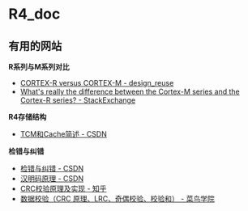 # R4_doc

## 有用的网站

**R系列与M系列对比**

- [CORTEX-R versus CORTEX-M - design_reuse](https://www.design-reuse.com/articles/26106/cortex-r-versus-cortex-m.html)
- [What's really the difference between the Cortex-M series and the Cortex-R series? - StackExchange](https://electronics.stackexchange.com/questions/84347/whats-really-the-difference-between-the-cortex-m-series-and-the-cortex-r-series)

**R4存储结构**

- [TCM和Cache简述 - CSDN](https://blog.csdn.net/qq_37437571/article/details/120905752)

**检错与纠错**

- [检错与纠错 - CSDN](https://blog.csdn.net/weixin_45887061/article/details/123031265)
- [汉明码原理 - CSDN](https://blog.csdn.net/weixin_61985100/article/details/123300540)
- [CRC校验原理及实现 - 知乎](https://zhuanlan.zhihu.com/p/256487370)
- [数据校验（CRC 原理、LRC、奇偶校验、校验和） - 菜鸟学院](http://www.noobyard.com/article/p-oaheughg-qv.html)